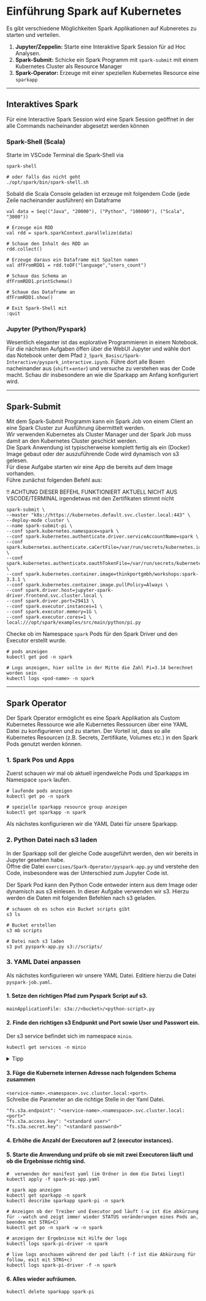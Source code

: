 # Einführung Spark auf Kubernetes

Es gibt verschiedene Möglichkeiten Spark Applikationen auf Kubneretes
zu starten und verteilen.

1. **Jupyter/Zeppelin:** Starte eine Interaktive Spark Session für ad Hoc Analysen.
2. **Spark-Submit:** Schicke ein Spark Programm mit `spark-submit` mit einem Kubernetes Cluster als Resource Manager
3. **Spark-Operator:** Erzeuge mit einer speziellen Kubernetes Resource eine `sparkapp`
---------------------------
## Interaktives Spark

Für eine Interactive Spark Session wird eine Spark Session geöffnet in der alle Commands nacheinander abgesetzt werden können

### Spark-Shell (Scala)

Starte im VSCode Terminal die Spark-Shell via

```
spark-shell

# oder falls das nicht geht
./opt/spark/bin/spark-shell.sh
```

Sobald die Scala Console geladen ist erzeuge mit folgendem Code (jede Zeile nacheinander ausführen) ein Dataframe

```
val data = Seq(("Java", "20000"), ("Python", "100000"), ("Scala", "3000"))

# Erzeuge ein RDD
val rdd = spark.sparkContext.parallelize(data)

# Schaue den Inhalt des RDD an
rdd.collect()

# Erzeuge daraus ein Dataframe mit Spalten namen
val dfFromRDD1 = rdd.toDF("language","users_count")

# Schaue das Schema an
dfFromRDD1.printSchema()

# Schaue das Dataframe an
dfFromRDD1.show()

# Exit Spark-Shell mit
:quit
```

### Jupyter (Python/Pyspark)

Wesentlich eleganter ist das explorative Programmieren in einem Notebook. Für die nächsten Aufgaben öffen über die WebUI Jupyter und wähle dort das Notebook unter dem Pfad `2_Spark_Basisc/Spark-Interactive/pyspark_interactive.ipynb`. Führe dort alle Boxen nacheinander aus (`shift`+`enter`) und versuche zu verstehen was der Code macht.
Schau dir insbesondere an wie die Sparkapp am Anfang konfiguriert wird.

---------------------------
## Spark-Submit

Mit dem Spark-Submit Programm kann ein Spark Job von einem Client an eine Spark Cluster zur Ausführung übermittelt werden.<br>
Wir verwenden Kubernetes als Cluster Manager und der Spark Job muss damit an den Kubernetes Cluster geschickt werden.<br>
Die Spark Anwendung ist typischerweise komplett fertig als ein (Docker) Image gebaut oder der auszuführende Code wird dynamisch von s3 gelesen. <br> 
Für diese Aufgabe starten wir eine App die bereits auf dem Image vorhanden.<br>
Führe zunächst folgenden Befehl aus:

!! ACHTUNG DIESER BEFEHL FUNKTIONIERT AKTUELL NICHT AUS VSCODE/TERMINAL irgendetwas mit den Zertifikaten stimmt nicht

```
spark-submit \
--master "k8s://https://kubernetes.default.svc.cluster.local:443" \
--deploy-mode cluster \
--name spark-submit-pi \
--conf spark.kubernetes.namespace=spark \
--conf spark.kubernetes.authenticate.driver.serviceAccountName=spark \
--conf spark.kubernetes.authenticate.caCertFile=/var/run/secrets/kubernetes.io/serviceaccount/ca.crt \
--conf spark.kubernetes.authenticate.oauthTokenFile=/var/run/secrets/kubernetes.io/serviceaccount/token \
--conf spark.kubernetes.container.image=thinkportgmbh/workshops:spark-3.3.1 \
--conf spark.kubernetes.container.image.pullPolicy=Always \
--conf spark.driver.host=jupyter-spark-driver.frontend.svc.cluster.local \
--conf spark.driver.port=29413 \
--conf spark.executor.instances=1 \
--conf spark.executor.memory=1G \
--conf spark.executor.cores=1 \
local:///opt/spark/examples/src/main/python/pi.py
```

Checke ob im Namespace `spark` Pods für den Spark Driver und den Executor erstellt wurde.
 <br>
```
# pods anzeigen
kubectl get pod -n spark

# Logs anzeigen, hier sollte in der Mitte die Zahl Pi=3.14 berechnet worden sein
kubectl logs <pod-name> -n spark
```
---------------------------
## Spark Operator

Der Spark Operator ermöglicht es eine Spark Applikation als Custom Kubernetes Ressource wie alle Kubernetes Ressourcen über eine YAML Datei zu konfigurieren und zu starten. Der Vorteil ist, dass so alle Kubernetes Resourcen (z.B. Secrets, Zertifikate, Volumes etc.) in den Spark Pods genutzt werden können.

### 1. Spark Pos und Apps

Zuerst schauen wir mal ob aktuell irgendwelche Pods und Sparkapps im Namespace `spark` laufen.

```
# laufende pods anzeigen
kubectl get po -n spark

# spezielle sparkapp resource group anzeigen
kubectl get sparkapp -n spark
```

Als nächstes konfigurieren wir die YAML Datei für unsere Sparkapp.

### 2. Python Datei nach s3 laden

In der Sparkapp soll der gleiche Code ausgeführt werden, den wir bereits in Jupyter gesehen habe. <br>
Öffne die Datei `exercises/Spark-Operator/pyspark-app.py` und verstehe den Code, insbesondere was der Unterschied zum Jupyter Code ist.

Der Spark Pod kann den Python Code entweder intern aus dem Image oder dynamisch aus s3 einlesen. In dieser Aufgabe verwenden wir s3. Hierzu werden die Daten mit folgenden Befehlen nach s3 geladen.

```
# schauen ob es schon ein Bucket scripts gibt
s3 ls

# Bucket erstellen
s3 mb scripts

# Datei nach s3 laden
s3 put pyspark-app.py s3://scripts/
```

### 3. YAML Datei anpassen

Als nächstes konfigurieren wir unsere YAML Datei.
Editiere hierzu die Datei `pyspark-job.yaml`.

#### 1. Setze den richtigen Pfad zum Pyspark Script auf s3.

```
mainApplicationFile: s3a://<bucket>/<python-script>.py
```

#### 2. Finde den richtigen s3 Endpunkt und Port sowie User und Passwort ein.
   Der s3 service befindet sich im namespace `minio`.

```
kubectl get services -n minio
```

<details>
<summary>Tipp</summary>
<p>

Der Service heißt `minio`.

</details>
</p>


#### 3. Füge die Kubernete internen Adresse nach folgendem Schema zusammen
   `<service-name>.<namespace>.svc.cluster.local:<port>`. <br>
   Schreibe die Parameter an die richtige Stelle in der Yaml Datei.

```
"fs.s3a.endpoint": "<service-name>.<namespace>.svc.cluster.local:<port>"
"fs.s3a.access.key": "<standard user>"
"fs.s3a.secret.key": "<standard password>"
```

#### 4. Erhöhe die Anzahl der Executoren auf 2 (executor instances).

#### 5. Starte die Anwendung und prüfe ob sie mit zwei Executoren läuft und ob die Ergebnisse richtig sind.

```
#  verwenden der manifest yaml (im Ordner in dem die Datei liegt)
kubectl apply -f spark-pi-app.yaml

# spark app anzeigen
kubectl get sparkapp -n spark
kubectl describe sparkapp spark-pi -n spark

# Anzeigen ob der Treiber und Executor pod läuft (-w ist die abkürzung für --watch und zeigt immer wieder STATUS veränderungen eines Pods an, beenden mit STRG+C)
kubectl get po -n spark -w -n spark

# anzeigen der Ergebnisse mit Hilfe der logs
kubectl logs spark-pi-driver -n spark

# live logs anschauen während der pod läuft (-f ist die Abkürzung für follow, exit mit STRG+c)
kubectl logs spark-pi-driver -f -n spark
```

#### 6. Alles wieder aufräumen.

```
kubectl delete sparkapp spark-pi
```
